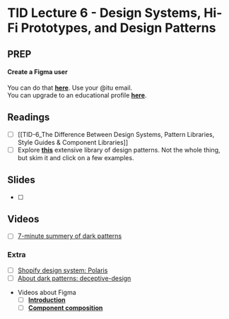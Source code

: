# TID Lecture 6 - Design Systems, Hi-Fi Prototypes, and Design Patterns

## PREP
#### Create a Figma user
You can do that [**here**](https://www.figma.com/). Use your @itu email.  
You can upgrade to an educational profile [**here**](https://www.figma.com/education/?fuid=886182188895355262).

## Readings
- [ ] [[TID-6_The Difference Between Design Systems, Pattern Libraries, Style Guides & Component Libraries]]
- [ ] Explore **[this](https://ui-patterns.com/patterns)** extensive library of design patterns. Not the whole thing, but skim it and click on a few examples.

## Slides
- [ ] 

## Videos
- [ ] [7-minute summery of dark patterns](https://youtu.be/kxkrdLI6e6M)

### Extra
- [ ] [Shopify design system: Polaris](https://polaris.shopify.com/)
- [ ] [About dark patterns: deceptive-design](https://www.deceptive.design/)
- Videos about Figma
	- [ ] [**Introduction**](https://www.youtube.com/watch?v=eZJOSK4gXl4)
	- [ ] [**Component composition**](https://www.youtube.com/watch?v=hnx5UWaP_jo)
